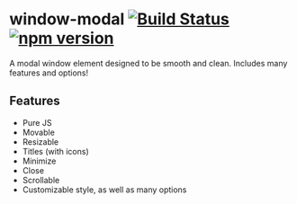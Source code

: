 # window-modal [![Build Status](https://travis-ci.org/nik-m2/window-modal.svg?branch=master)](https://travis-ci.org/nik-m2/window-modal) [![npm version](https://badge.fury.io/js/window-modal.svg)](https://badge.fury.io/js/window-modal)

A modal window element designed to be smooth and clean. Includes many features and options! 

## Features

- Pure JS
- Movable
- Resizable
- Titles (with icons)
- Minimize
- Close
- Scrollable
- Customizable style, as well as many options
